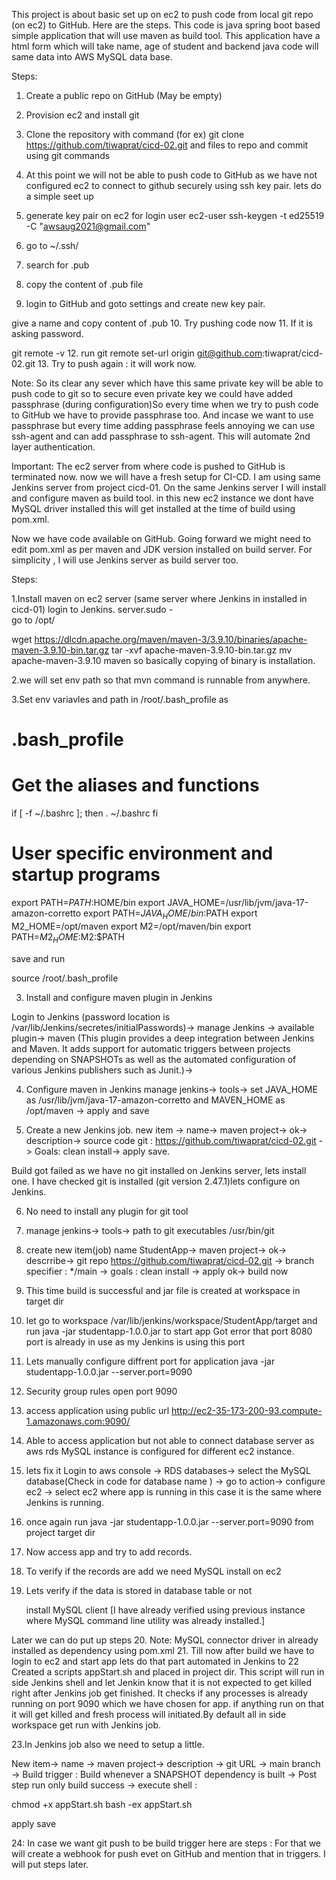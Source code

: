 This project is about basic set up on ec2 to push code from local git repo (on ec2) to GitHub. Here are the steps. This code is java spring boot based simple application that will use maven as build tool. This application have a html form which will take name, age of student and backend java code  will same data into AWS MySQL data base. 

Steps: 
1. Create a public repo on GitHub (May be empty) 
2. Provision ec2 and install git 
3. Clone the repository with command (for ex)
  git clone https://github.com/tiwaprat/cicd-02.git
and files to repo and commit using git commands 
4. At this point we will not be able to push code to GitHub as we have not configured ec2 to connect to github securely using ssh key pair. lets do a simple seet up
5.  generate key pair on ec2 for login user ec2-user
    ssh-keygen -t ed25519 -C "awsaug2021@gmail.com"

6. go to ~/.ssh/ 
7. search for 
   .pub 
8. copy the content of .pub file 
9. login to GitHub and goto settings and create new key pair. 
 
give a name and copy content of .pub 
10. Try pushing code now 
11. If it is asking password. 

git remote -v 
12. run git remote set-url origin git@github.com:tiwaprat/cicd-02.git
13. Try to push again : it will work now.  

Note: So its clear any sever which have this same private key will be able to push code to git so to secure even private key we could have added passphrase (during configuration)So every time when we try to push code to GitHub we have to provide passphrase too. And incase we want to use passphrase but every time adding passphrase feels annoying we can use ssh-agent and can add passphrase to ssh-agent. This will automate 2nd layer authentication.     

Important: The ec2 server from where code is pushed to GitHub is terminated now. now we will have a fresh setup for CI-CD. I am using same Jenkins server from project cicd-01. On the same Jenkins server I will install and configure maven as build tool. in this new ec2 instance we dont have MySQL driver installed this will get installed at the time of build using pom.xml. 
 

Now we have code available on GitHub. Going forward we might need to edit pom.xml as per maven and JDK version installed on build server. For simplicity , I will use Jenkins server as build server too. 

Steps: 

1.Install maven on ec2 server (same server where Jenkins in installed in cicd-01)
  login to Jenkins.
  server.sudo  -  
  go to /opt/
    
  wget https://dlcdn.apache.org/maven/maven-3/3.9.10/binaries/apache-maven-3.9.10-bin.tar.gz
  tar -xvf apache-maven-3.9.10-bin.tar.gz 
  mv apache-maven-3.9.10 maven 
  so basically copying of binary is installation.

2.we will set env path so that mvn command is runnable from anywhere.
  
3.Set env variavles and path in /root/.bash_profile as 

# .bash_profile

# Get the aliases and functions
if [ -f ~/.bashrc ]; then
        . ~/.bashrc
fi

# User specific environment and startup programs

export PATH=$PATH:$HOME/bin
export JAVA_HOME=/usr/lib/jvm/java-17-amazon-corretto
export PATH=$JAVA_HOME/bin:$PATH
export M2_HOME=/opt/maven
export M2=/opt/maven/bin
export PATH=$M2_HOME:$M2:$PATH

save and run 

source /root/.bash_profile

3. Install and configure maven plugin in Jenkins 

Login to Jenkins (password location is /var/lib/Jenkins/secretes/initialPasswords)-> manage Jenkins -> available plugin-> maven (This plugin provides a deep integration between Jenkins and Maven. It adds support for automatic triggers between projects depending on SNAPSHOTs as well as the automated configuration of various Jenkins publishers such as Junit.)-> 

4. Configure maven in Jenkins 
manage jenkins-> tools-> set JAVA_HOME as /usr/lib/jvm/java-17-amazon-corretto and MAVEN_HOME as /opt/maven -> apply and save 

5. Create a new Jenkins job. 
new item -> name-> maven project-> ok-> description-> source code git : https://github.com/tiwaprat/cicd-02.git -> Goals: clean install-> apply save.

Build got failed as we have no git installed on Jenkins server, lets install one. I have checked git is installed (git version 2.47.1)lets configure on Jenkins. 

6. No need to install any plugin for git tool 
7. manage jenkins-> tools-> path to git executables /usr/bin/git
8. create new item(job) name StudentApp-> maven project-> ok-> descrribe-> git repo https://github.com/tiwaprat/cicd-02.git -> branch specifier : */main -> goals : clean install -> apply ok-> build now 
9. This time build is successful and jar file is created at workspace in target dir 
10. let go to workspace /var/lib/jenkins/workspace/StudentApp/target  and run 
    java -jar studentapp-1.0.0.jar     to start app 
    Got error  that port 8080 port is already in use as my Jenkins is using this port 
11. Lets manually configure diffrent port for application 
    java -jar studentapp-1.0.0.jar --server.port=9090

12. Security group rules open port 9090
13. access application using public url 
    http://ec2-35-173-200-93.compute-1.amazonaws.com:9090/ 

14. Able to access application but not able to connect database server as aws rds MySQL instance is configured for different ec2 instance. 
15. lets fix it 
Login to aws console -> RDS databases-> select the MySQL database(Check in code for database name ) -> go to action-> configure ec2 -> select ec2 where app is running in this case it is the same where Jenkins is running. 
16. once again run java -jar studentapp-1.0.0.jar --server.port=9090    from project target dir 
17. Now access app and try to add records. 
18. To verify if the records are add we need MySQL install on ec2 

19. Lets verify if the data is stored in database table or not 

    install MySQL client [I have already verified using previous instance where MySQL command line utility was already installed.]


   Later we can do put up steps 
20. Note: MySQL connector driver in already installed as dependency using pom.xml 
21. Till now after build we have to login to ec2 and start app lets do that part automated in Jenkins to 
22 Created a scripts appStart.sh and placed in project dir. This script will run in side Jenkins shell and let Jenkin know that it is not expected to get killed right after Jenkins job get finished. It checks if any processes is already running on port 9090 which we have chosen for app. if anything run on that it will get killed and fresh process will initiated.By default all in side workspace get run with Jenkins job. 
 
23.In Jenkins job also we need to setup a little.

New item-> name -> maven project-> description -> git URL -> main branch -> Build trigger : Build whenever a SNAPSHOT dependency is built
-> Post step run only build success -> execute shell :

chmod +x appStart.sh
bash -ex appStart.sh  

apply save 

24: In case we want git push to be build trigger here are steps : 
    For that we will create a webhook for push evet on GitHub and mention that in triggers. I will put steps later. 





 



 
  









